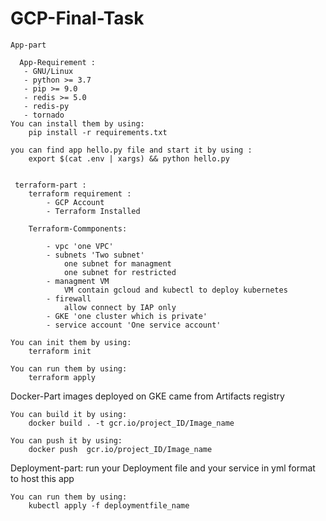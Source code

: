 # GCP-Final-Task

    App-part 

      App-Requirement :
       - GNU/Linux
       - python >= 3.7
       - pip >= 9.0
       - redis >= 5.0
       - redis-py
       - tornado
    You can install them by using:
        pip install -r requirements.txt

    you can find app hello.py file and start it by using :
        export $(cat .env | xargs) && python hello.py


     terraform-part :
        terraform requirement :
            - GCP Account
            - Terraform Installed

        Terraform-Commponents:
        
            - vpc 'one VPC'
            - subnets 'Two subnet' 
                one subnet for managment
                one subnet for restricted
            - managment VM
                VM contain gcloud and kubectl to deploy kubernetes
            - firewall
                allow connect by IAP only
            - GKE 'one cluster which is private' 
            - service account 'One service account'

    You can init them by using:
        terraform init
    
    You can run them by using:
        terraform apply
    
    
 Docker-Part 
    images deployed on GKE  came from Artifacts registry

    You can build it by using:
        docker build . -t gcr.io/project_ID/Image_name
    
    You can push it by using:
        docker push  gcr.io/project_ID/Image_name
    
    
  Deployment-part:
    run your Deployment file and your service in yml format to host this app
    
    You can run them by using:
        kubectl apply -f deploymentfile_name 
    
